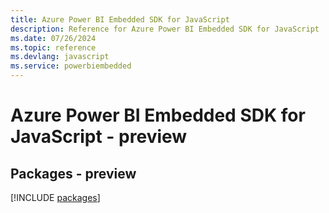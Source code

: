 ```yaml
---
title: Azure Power BI Embedded SDK for JavaScript
description: Reference for Azure Power BI Embedded SDK for JavaScript
ms.date: 07/26/2024
ms.topic: reference
ms.devlang: javascript
ms.service: powerbiembedded
---
```

# Azure Power BI Embedded SDK for JavaScript - preview
## Packages - preview
[!INCLUDE [packages](power-bi-embedded-index.md)]